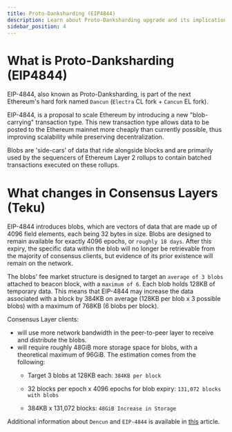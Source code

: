 ```yaml
---
title: Proto-Danksharding (EIP4844)
description: Learn about Proto-Danksharding upgrade and its implications for node operators.
sidebar_position: 4
---
```


# What is Proto-Danksharding (EIP4844)

EIP-4844, also known as Proto-Danksharding, is part of the next Ethereum's hard fork named `Dancun` (`Electra` CL fork + `Cancun` EL fork).

EIP-4844, is a proposal to scale Ethereum by introducing a new "blob-carrying" transaction type. This new transaction type allows data to be posted to the Ethereum mainnet more cheaply than currently possible, thus improving scalability while preserving decentralization.

Blobs are 'side-cars' of data that ride alongside blocks and are primarily used by the sequencers of Ethereum Layer 2 rollups to contain batched transactions executed on these rollups.

# What changes in Consensus Layers (Teku)

EIP-4844 introduces blobs, which are vectors of data that are made up of 4096 field elements, each being 32 bytes in size. Blobs are designed to remain available for exactly 4096 epochs, or `roughly 18 days`. After this expiry, the specific data within the blob will no longer be retrievable from the majority of consensus clients, but evidence of its prior existence will remain on the network.

The blobs' fee market structure is designed to target an `average of 3 blobs` attached to beacon block, with a `maximum of 6`. Each blob holds 128KB of temporary data. This means that EIP-4844 may increase the data associated with a block by 384KB on average (128KB per blob x 3 possible blobs) with a maximum of  768KB (6 blobs per block).

Consensus Layer clients:
- will use more network bandwidth in the peer-to-peer layer to receive and distribute the blobs.
- will require roughly 48GiB more storage space for blobs, with a theoretical maximum of 96GiB. The estimation comes from the following:
  - Target 3 blobs at 128KB each: `384KB per block`

  - 32 blocks per epoch x 4096 epochs for blob expiry: `131,072 blocks with blobs`

   - 384KB x 131,072 blocks: `48GiB Increase in Storage`

Additional information about `Dencun` and `EIP-4844` is available in [this](https://consensys.io/blog/ethereum-evolved-dencun-upgrade-part-5-eip-4844) article.